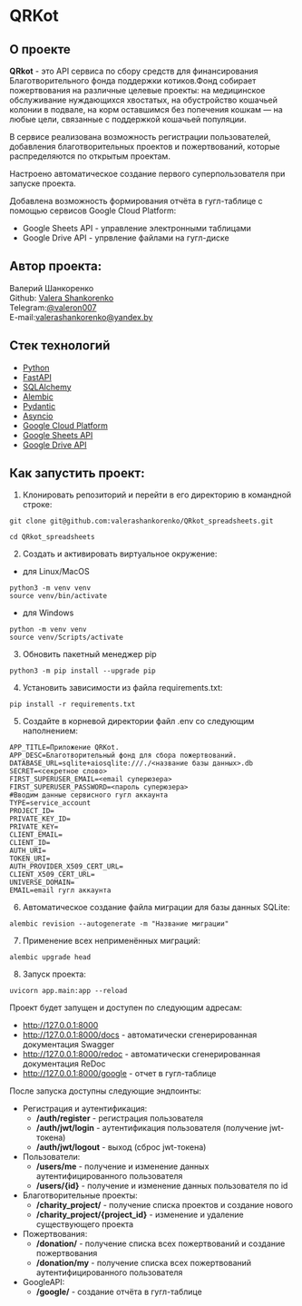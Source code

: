 # QRKot

## О проекте

**QRkot** - это API сервиса по сбору средств для финансирования  Благотворительного фонда поддержки котиков.Фонд собирает пожертвования на различные целевые проекты: на медицинское обслуживание нуждающихся хвостатых, на обустройство кошачьей колонии в подвале, на корм оставшимся без попечения кошкам — на любые цели, связанные с поддержкой кошачьей популяции. 

В сервисе реализована возможность регистрации пользователей, добавления благотворительных проектов и пожертвований, которые распределяются по открытым проектам.

Настроено автоматическое создание первого суперпользователя при запуске проекта.

Добавлена возможность формирования отчёта в гугл-таблице с помощью сервисов Google Cloud Platform:
- Google Sheets API - управление электронными таблицами
- Google Drive API - упрвление файлами на гугл-диске

## Автор проекта:
Валерий Шанкоренко<br/>
Github: [Valera Shankorenko](https://github.com/valerashankorenko)<br/>
Telegram:[@valeron007](https://t.me/valeron007)<br/>
E-mail:valerashankorenko@yandex.by<br/>

## Стек технологий
- [Python](https://www.python.org/)
- [FastAPI](https://fastapi.tiangolo.com/)
- [SQLAlchemy](https://www.sqlalchemy.org/)
- [Alembic](https://pypi.org/project/alembic/)
- [Pydantic](https://pypi.org/project/pydantic/)
- [Asyncio](https://docs.python.org/3/library/asyncio.html)
- [Google Cloud Platform](https://cloud.google.com/docs)
- [Google Sheets API](https://developers.google.com/sheets/api/guides/concepts?hl=ru)
- [Google Drive API](https://developers.google.com/drive/api/guides/about-sdk?hl=ru)

## Как запустить проект:
1. Клонировать репозиторий и перейти в его директорию в командной строке:
```shell
git clone git@github.com:valerashankorenko/QRkot_spreadsheets.git
```
```shell
cd QRkot_spreadsheets
```
2. Cоздать и активировать виртуальное окружение:
 - для Linux/MacOS
```shell
python3 -m venv venv
source venv/bin/activate
```
- для Windows
```shell
python -m venv venv
source venv/Scripts/activate
```
3. Обновить пакетный менеджер pip
```shell
python3 -m pip install --upgrade pip
```
4. Установить зависимости из файла requirements.txt:
```shell
pip install -r requirements.txt
```
5. Создайте в корневой директории файл .env со следующим наполнением:
```
APP_TITLE=Приложение QRKot.
APP_DESC=Благотворительный фонд для сбора пожертвований.
DATABASE_URL=sqlite+aiosqlite:///./<название базы данных>.db
SECRET=<секретное слово>
FIRST_SUPERUSER_EMAIL=<email суперюзера>
FIRST_SUPERUSER_PASSWORD=<пароль суперюзера>
#Вводим данные сервисного гугл аккаунта
TYPE=service_account
PROJECT_ID=
PRIVATE_KEY_ID=
PRIVATE_KEY=
CLIENT_EMAIL=
CLIENT_ID=
AUTH_URI=
TOKEN_URI=
AUTH_PROVIDER_X509_CERT_URL=
CLIENT_X509_CERT_URL=
UNIVERSE_DOMAIN=
EMAIL=email гугл аккаунта
```
6. Автоматическое создание файла миграции для базы данных SQLite:
```shell
alembic revision --autogenerate -m "Название миграции" 
```
7. Применение всех неприменённых миграций:
```shell
alembic upgrade head
```
8. Запуск проекта:
```shell
uvicorn app.main:app --reload
```
Проект будет запущен и доступен по следующим адресам:
- http://127.0.0.1:8000
- http://127.0.0.1:8000/docs - автоматически сгенерированная документация Swagger
- http://127.0.0.1:8000/redoc - автоматически сгенерированная документация ReDoc
- http://127.0.0.1:8000/google - отчет в гугл-таблице

После запуска доступны следующие эндпоинты:
- Регистрация и аутентификация:
    - **/auth/register** - регистрация пользователя
    - **/auth/jwt/login** - аутентификация пользователя (получение jwt-токена)
    - **/auth/jwt/logout** - выход (сброс jwt-токена)
- Пользователи:
    - **/users/me** - получение и изменение данных аутентифицированного пользователя
    - **/users/{id}** - получение и изменение данных пользователя по id
- Благотворительные проекты:
    - **/charity_project/** - получение списка проектов и создание нового
    - **/charity_project/{project_id}** - изменение и удаление существующего проекта
- Пожертвования:
    - **/donation/** - получение списка всех пожертвований и создание пожертвования
    - **/donation/my** - получение списка всех пожертвований аутентифицированного пользователя
- GoogleAPI:
    - **/google/** - создание отчёта в гугл-таблице
